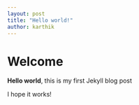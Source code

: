 ```yaml
---
layout: post
title: "Hello world!"
author: karthik
---
```

# Welcome
**Hello world**, this is my first Jekyll blog post

I hope it works!